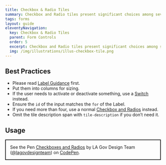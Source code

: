 ```yaml
---
title: Checkbox & Radio Tiles
summary: Checkbox and Radio tiles present significant choices among several options.
tags: forms
layout: guide
eleventyNavigation:
  key: Checkbox & Radio Tiles
  parent: Form Controls
  order: 5
  excerpt: Checkbox and Radio tiles present significant choices among several options.
  img: /img/illustrations/illus-checkbox-tile.png
---
```


## Best Practices

- Please read [Label Guidance](/form-controls/labels-guidance) first.
- Put them into columns for sizing.
- If the user needs to activate or deactivate something, use a [Switch](/form-controls/switches) instead.
- Ensure the `id` of the input matches the `for` of the Label.
- If you need more than four, use a normal [Checkbox and Radios](/form-controls/checkboxes-radios/) instead.
- Omit the tile description span with `tile-description` if you don’t need it.

## Usage

<p class="codepen" data-height="{{codepen.embedHeight}}" data-default-tab="html,result" data-slug-hash="mydvobL" data-pen-title="Checkboxes and Radios" data-editable="true" data-user="lagovdesignteam" style="height: {{codepen.embedHeightPx}} box-sizing: border-box; display: flex; align-items: center; justify-content: center; border: 2px solid; margin: 1em 0; padding: 1em;">
  <span>See the Pen <a href="https://codepen.io/lagovdesignteam/pen/mydvobL">
  Checkboxes and Radios</a> by LA Gov Design Team (<a href="https://codepen.io/lagovdesignteam">@lagovdesignteam</a>)
  on <a href="https://codepen.io">CodePen</a>.</span>
</p>
<script async src="https://public.codepenassets.com/embed/index.js"></script>
